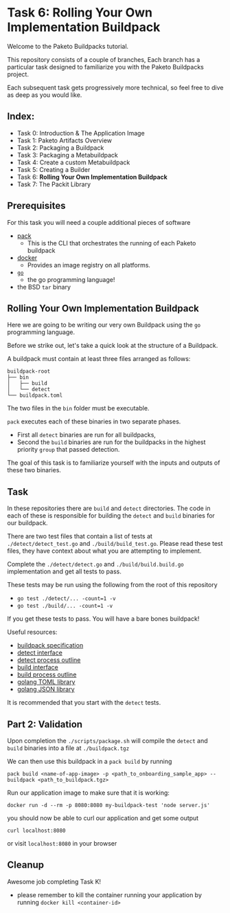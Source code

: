 # Task 6: Rolling Your Own Implementation Buildpack

Welcome to the Paketo Buildpacks tutorial.

This repository consists of a couple of branches,
Each branch has a particular task designed to familiarize
you with the Paketo Buildpacks project.

Each subsequent task gets progressively more technical,
so feel free to dive as deep as you would like.

Index:
-
- Task 0: Introduction & The Application Image
- Task 1: Paketo Artifacts Overview
- Task 2: Packaging a Buildpack
- Task 3: Packaging a Metabuildpack
- Task 4: Create a custom Metabuildpack
- Task 5: Creating a Builder
- Task 6: **Rolling Your Own Implementation Buildpack**
- Task 7: The Packit Library

## Prerequisites

For this task you will need a couple additional pieces of software
 - [pack](https://buildpacks.io/docs/install-pack/)
   - This is the CLI that orchestrates the running of each Paketo buildpack
 - [docker](https://docs.docker.com/get-docker/)
   - Provides an image registry on all platforms.
- [`go`](https://golang.org/dl/)
    - the go programming language!
- the BSD `tar` binary


## Rolling Your Own Implementation Buildpack
Here we are going to be writing our very own Buildpack using the `go` programming language.

Before we strike out, let's take a quick look at the structure of a Buildpack.

A buildpack must contain at least three files arranged as follows:

```
buildpack-root
├── bin
│   ├── build
│   └── detect
└── buildpack.toml
```

The two files in the `bin` folder must be executable.

`pack` executes each of these binaries in two separate phases.

- First all `detect` binaries are run for all buildpacks,
- Second the `build` binaries are run for the buildpacks in the highest priority `group` that passed detection.

The goal of this task is to familiarize yourself with the inputs and outputs of these two binaries.

## Task

In these repositories there are `build` and `detect` directories. The code in each of these is responsible for building the `detect` and `build` binaries for our buildpack.

There are two test files that contain a list of tests at `./detect/detect_test.go` and `./build/build_test.go`.  Please read these test files, they have context about what you are attempting to implement.

Complete the `./detect/detect.go` and `./build/build.build.go` implementation and get all tests to pass.

These tests may be run using the following from the root of this repository
- `go test ./detect/... -count=1 -v`
- `go test ./build/... -count=1 -v`

If you get these tests to pass. You will have a bare bones buildpack!

Useful resources:
- [buildpack specification](https://github.com/buildpacks/spec/blob/main/buildpack.md)
- [detect interface](https://github.com/buildpacks/spec/blob/main/buildpack.md#detection)
- [detect process outline](https://github.com/buildpacks/spec/blob/main/buildpack.md#phase-1-detection)
- [build interface](https://github.com/buildpacks/spec/blob/main/buildpack.md#build)
- [build process outline](https://github.com/buildpacks/spec/blob/main/buildpack.md#phase-3-build)
- [golang TOML library](https://godoc.org/github.com/BurntSushi/toml)
- [golang JSON library](https://golang.org/pkg/encoding/json/)

It is recommended that you start with the `detect` tests.

## Part 2: Validation
Upon completion the `./scripts/package.sh` will compile the `detect` and `build` binaries
into a file at `./buildpack.tgz`

We can then use this buildpack in a `pack build` by running

```
pack build <name-of-app-image> -p <path_to_onboarding_sample_app> --buildpack <path_to_buildpack.tgz>
```

Run our application image to make sure that it is working:
```
docker run -d --rm -p 8080:8080 my-buildpack-test 'node server.js'
```

you should now be able to curl our application and get some output
```
curl localhost:8080
```
or visit `localhost:8080` in your browser

## Cleanup

Awesome job completing Task K!

- please remember to kill the container running your application
by running `docker kill <container-id>`








